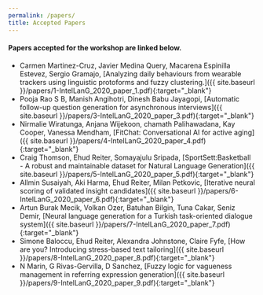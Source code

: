 ```yaml
---
permalink: /papers/
title: Accepted Papers
---
```


#### Papers accepted for the workshop are linked below.

- Carmen Martinez-Cruz, Javier Medina Query, Macarena Espinilla Estevez, Sergio Gramajo, [Analyzing daily behaviours from wearable trackers using linguistic protoforms and fuzzy clustering.]({{ site.baseurl }}/papers/1-IntelLanG_2020_paper_1.pdf){:target="_blank"}
- Pooja Rao S B, Manish Angihotri, Dinesh Babu Jayagopi, [Automatic follow-up question generation for asynchronous interviews]({{ site.baseurl }}/papers/3-IntelLanG_2020_paper_3.pdf){:target="_blank"}
- Nirmalie Wiratunga, Anjana Wijekoon, chamath Palihawadana, Kay Cooper, Vanessa Mendham, [FitChat: Conversational AI for active aging]({{ site.baseurl }}/papers/4-IntelLanG_2020_paper_4.pdf){:target="_blank"}
- Craig Thomson, Ehud Reiter, Somayajulu Sripada, [SportSett:Basketball - A robust and maintainable dataset for Natural Language Generation]({{ site.baseurl }}/papers/5-IntelLanG_2020_paper_5.pdf){:target="_blank"}
- Allmin Susaiyah, Aki Harma, Ehud Reiter, Milan Petkovic, [Iterative neural scoring of validated insight candidates]({{ site.baseurl }}/papers/6-IntelLanG_2020_paper_6.pdf){:target="_blank"}
- Artun Burak Mecik, Volkan Ozer, Batuhan Bilgin, Tuna Cakar, Seniz Demir, [Neural language generation for a Turkish task-oriented dialogue system]({{ site.baseurl }}/papers/7-IntelLanG_2020_paper_7.pdf){:target="_blank"}
- Simone Baloccu, Ehud Reiter, Alexandra Johnstone, Claire Fyfe, [How are you? Introducing stress-based text tailoring]({{ site.baseurl }}/papers/8-IntelLanG_2020_paper_8.pdf){:target="_blank"}
- N Marin, G Rivas-Gervilla, D Sanchez, [Fuzzy logic for vagueness management in referring expression generation]({{ site.baseurl }}/papers/9-IntelLanG_2020_paper_9.pdf){:target="_blank"}

